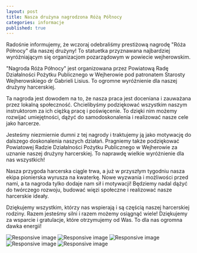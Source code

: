 ```yaml
---
layout: post
title: Nasza drużyna nagrodzona Różą Północy
categories: informacje
published: true    
---
```


<div class="col-md-8 blog-main">
    <div class="blog-post">
        <p>Radośnie informujemy, że wczoraj odebraliśmy prestiżową nagrodę "Róża Północy" dla naszej drużyny! To statuetka przyznawana najbardziej wyróżniającym się organizacjom pozarządowym w powiecie wejherowskim.</p>
        <p>"Nagroda Róża Północy" jest organizowana przez Powiatową Radę Działalności Pożytku Publicznego w Wejherowie pod patronatem Starosty Wejherowskiego dr Gabrieli Lisius. To ogromne wyróżnienie dla naszej drużyny harcerskiej.</p>
        <p>Ta nagroda jest dowodem na to, że nasza praca jest doceniana i zauważana przez lokalną społeczność. Chcielibyśmy podziękować wszystkim naszym instruktorom za ich ciężką pracę i poświęcenie. To dzięki nim możemy rozwijać umiejętności, dążyć do samodoskonalenia i realizować nasze cele jako harcerze.</p>
        <p>Jesteśmy niezmiernie dumni z tej nagrody i traktujemy ją jako motywację do dalszego doskonalenia naszych działań. Pragniemy także podziękować Powiatowej Radzie Działalności Pożytku Publicznego w Wejherowie za uznanie naszej drużyny harcerskiej. To naprawdę wielkie wyróżnienie dla nas wszystkich!</p>
        <p>Nasza przygoda harcerska ciągle trwa, a już w przyszłym tygodniu nasza ekipa pionierska wyrusza na kwaterkę. Nowe wyzwania i możliwości przed nami, a ta nagroda tylko dodaje nam sił i motywacji! Będziemy nadal dążyć do twórczego rozwoju, budować więzi społeczne i realizować nasze harcerskie ideały.</p>
        <p>Dziękujemy wszystkim, którzy nas wspierają i są częścią naszej harcerskiej rodziny. Razem jesteśmy silni i razem możemy osiągnąć wiele! Dziękujemy za wsparcie i gratulacje, które otrzymujemy od Was. To dla nas ogromna dawka energii!</p>
    </div>
    <img src="{{site.baseurl}}/assets/images/2023-06-17-roza-polnocy4/1.jpg" class="img-fluid" alt="Responsive image">
    <img src="{{site.baseurl}}/assets/images/2023-06-17-roza-polnocy4/2.jpg" class="img-fluid" alt="Responsive image">
    <img src="{{site.baseurl}}/assets/images/2023-06-17-roza-polnocy4/3.jpg" class="img-fluid" alt="Responsive image">
    <img src="{{site.baseurl}}/assets/images/2023-06-17-roza-polnocy4/4.jpg" class="img-fluid" alt="Responsive image">
    <img src="{{site.baseurl}}/assets/images/2023-06-17-roza-polnocy4/5.jpg" class="img-fluid" alt="Responsive image">

</div>

